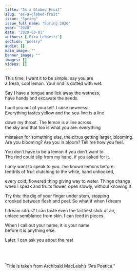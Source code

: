 ```yaml
---
title: "As a Globed Fruit"
slug: "as-a-globed-fruit"
issue: "Spring"
issue_full_name: "Spring 2020"
year: "2020"
date: "2020-03-01"
authors: ['Ezra Lebovitz']
section: "poetry"
audio: []
main_image: ""
banner_image: ""
images: []
videos: []
---
```



This time, I want it to be simple: say you are  
a fresh, cool lemon. Your rind is dotted with wet.  

Say I have a tongue and lick away the wetness,  
have hands and excavate the seeds.  

I pull you out of yourself. I raise newness.  
Everything tastes yellow and the sea-line is a line  

down my throat. The lemon is a line across  
the sky and that too is what you are: everything  

mistaken for something else, the citrus getting larger, blooming.  
Are you blooming? Are you in bloom? Tell me how you feel.  

You don’t have to be a lemon if you don’t want to.  
The rind could slip from my hand, if you asked for it.  

I only want to speak to you. I’ve known lemons before:  
tendrils of fruit clutching to the white, hand unhooked,  

every cold, flowered thing giving way to water. Things change  
when I speak and fruits flower, open slowly, without knowing it.  

Try this: the dig of your finger under stem, stopping  
crooked between flesh and peel. So what if when I dream  

I dream citrus? I can taste even the farthest slick of air,  
unlace semblance from skin. I can feed in pieces.  

When I call out your name, it is your name  
before it is anything else.  

Later, I can ask you about the rest.  

<br>
<br>
<br>
<sup>1</sup>Title is taken from Archibald MacLeish’s “Ars Poetica."  
